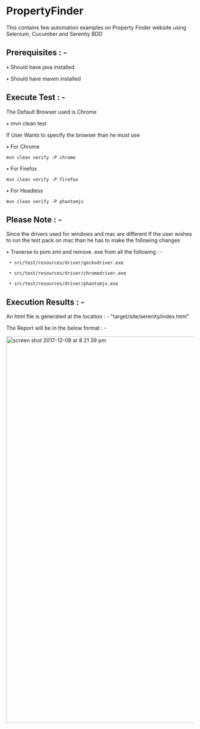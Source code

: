 # PropertyFinder
This contains few automation examples on Property Finder website using Selenium, Cucumber and Serenity BDD

## Prerequisites : -
•	Should have java installed

•	Should have maven installed

## Execute Test : -
The Default Browser used is Chrome

•	mvn clean test

If User Wants to specify the browser than he must use

•	For Chrome

    mvn clean verify -P chrome

•	For Firefox

    mvn clean verify -P firefox

•	For Headless

    mvn clean verify -P phantomjs

## Please Note : -

Since the drivers used for windows and mac are different If the user wishes to run the test pack on mac than he has to make the following changes

•	Traverse to pom.xml and remove .exe from all the following : -

     • src/test/resources/driver/geckodriver.exe

     • src/test/resources/driver/chromedriver.exe

     • src/test/resources/driver/phantomjs.exe

## Execution Results : -

An html file is generated at the location : - "target/site/serenity/index.html"

The Report will be in the below format : -

<img width="1036" alt="screen shot 2017-12-08 at 8 21 39 pm" src="https://user-images.githubusercontent.com/14148321/33774346-66a64070-dc54-11e7-9e68-292f6eceac2a.png">





